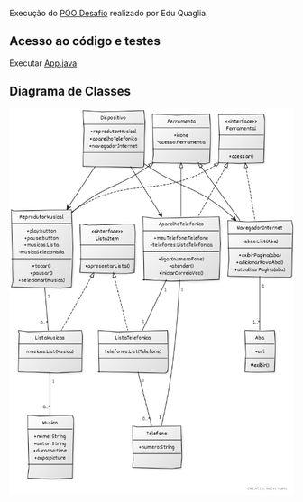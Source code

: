 Execução do [POO Desafio](https://github.com/digitalinnovationone/trilha-java-basico/tree/main/desafios/poo) realizado por Edu Quaglia.

## Acesso ao código e testes
Executar [App.java](src/App.java)
## Diagrama de Classes
![Diagrama de Classes](uml/iPhone_diagramaClasses.jpg)
